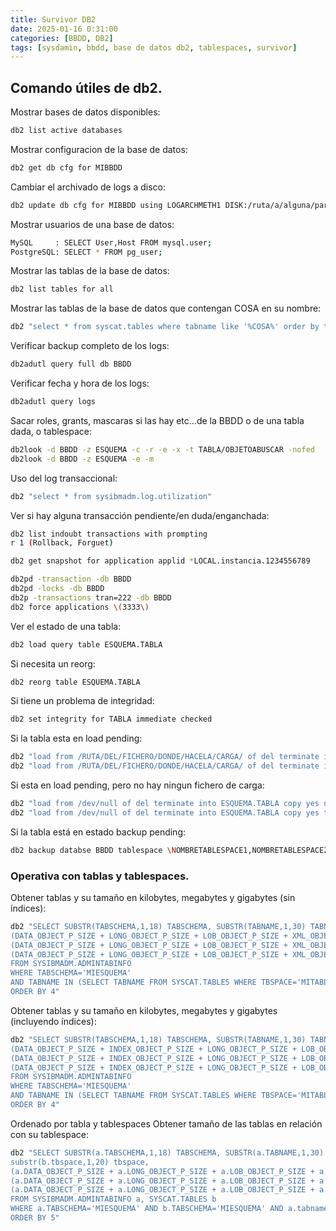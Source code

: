 ```yaml
---
title: Survivor DB2
date: 2025-01-16 0:31:00
categories: [BBDD, DB2]
tags: [sysdamin, bbdd, base de datos db2, tablespaces, survivor]
---
```


## Comando útiles de db2.

Mostrar bases de datos disponibles:
```bash
db2 list active databases
```
Mostrar configuracion de la base de datos:
```bash
db2 get db cfg for MIBBDD
```
Cambiar el archivado de logs a disco:
```bash
db2 update db cfg for MIBBDD using LOGARCHMETH1 DISK:/ruta/a/alguna/parte
```
Mostrar usuarios de una base de datos:
```bash
MySQL     : SELECT User,Host FROM mysql.user;
PostgreSQL: SELECT * FROM pg_user;
```
Mostrar las tablas de la base de datos:
```bash
db2 list tables for all
```
Mostrar las tablas de la base de datos que contengan COSA en su nombre:
```bash
db2 "select * from syscat.tables where tabname like '%COSA%' order by tabname 
```
Verificar backup completo de los logs:
```bash
db2adutl query full db BBDD
```
Verificar fecha y hora de los logs:
```bash
db2adutl query logs
```
Sacar  roles, grants, mascaras si las hay etc...de la BBDD o de una tabla dada, o tablespace:
```bash
db2look -d BBDD -z ESQUEMA -c -r -e -x -t TABLA/OBJETOABUSCAR -nofed
db2look -d BBDD -z ESQUEMA -e -m 
```
Uso del log transaccional:
```bash
db2 "select * from sysibmadm.log.utilization"
```
Ver si hay alguna transacción pendiente/en duda/enganchada:
```bash
db2 list indoubt transactions with prompting 
r 1 (Rollback, Forguet)

db2 get snapshot for application applid *LOCAL.instancia.1234556789

db2pd -transaction -db BBDD
db2pd -locks -db BBDD
db2p -transactions tran=222 -db BBDD
db2 force applications \(3333\)
```
Ver el estado de una tabla:
```bash
db2 load query table ESQUEMA.TABLA
```
Si necesita un reorg:
```bash
db2 reorg table ESQUEMA.TABLA
```
Si tiene un problema de integridad:
```bash
db2 set integrity for TABLA immediate checked
```
Si la tabla esta en load pending:
```bash
db2 "load from /RUTA/DEL/FICHERO/DONDE/HACELA/CARGA/ of del terminate into ESQUEMA.TABLA copy yes use SISTEMAARCHIVADO"
db2 "load from /RUTA/DEL/FICHERO/DONDE/HACELA/CARGA/ of del terminate into ESQUEMA.TABLA copy yes to /dev/null" <-- Si nos da igual que no se guarde en el log
```
Si esta en load pending, pero no hay ningun fichero de carga:
```bash
db2 "load from /dev/null of del terminate into ESQUEMA.TABLA copy yes use SISTEMAARCHIVADO"
db2 "load from /dev/null of del terminate into ESQUEMA.TABLA copy yes to /dev/null" <-- Si nos da igual que no se guarde en el log
```
Si la tabla está en estado backup pending:
```bash
db2 backup databse BBDD tablespace \NOMBRETABLESPACE1,NOMBRETABLESPACE2\ online use SISTEMAARCHIVADO
```

### Operativa con tablas y tablespaces.
Obtener tablas y su tamaño en kilobytes, megabytes y gigabytes (sin índices):
```bash
db2 "SELECT SUBSTR(TABSCHEMA,1,18) TABSCHEMA, SUBSTR(TABNAME,1,30) TABNAME, 
(DATA_OBJECT_P_SIZE + LONG_OBJECT_P_SIZE + LOB_OBJECT_P_SIZE + XML_OBJECT_P_SIZE) AS TOTAL_SIZE_IN_KB,
(DATA_OBJECT_P_SIZE + LONG_OBJECT_P_SIZE + LOB_OBJECT_P_SIZE + XML_OBJECT_P_SIZE)/1024 AS TOTAL_SIZE_IN_MB, 
(DATA_OBJECT_P_SIZE + LONG_OBJECT_P_SIZE + LOB_OBJECT_P_SIZE + XML_OBJECT_P_SIZE) / (1024*1024) AS TOTAL_SIZE_IN_GB 
FROM SYSIBMADM.ADMINTABINFO 
WHERE TABSCHEMA='MIESQUEMA' 
AND TABNAME IN (SELECT TABNAME FROM SYSCAT.TABLES WHERE TBSPACE='MITABLESPACE') 
ORDER BY 4"
```
Obtener tablas y su tamaño en kilobytes, megabytes y gigabytes (incluyendo índices):
```bash
db2 "SELECT SUBSTR(TABSCHEMA,1,18) TABSCHEMA, SUBSTR(TABNAME,1,30) TABNAME, 
(DATA_OBJECT_P_SIZE + INDEX_OBJECT_P_SIZE + LONG_OBJECT_P_SIZE + LOB_OBJECT_P_SIZE + XML_OBJECT_P_SIZE) AS TOTAL_SIZE_IN_KB,
(DATA_OBJECT_P_SIZE + INDEX_OBJECT_P_SIZE + LONG_OBJECT_P_SIZE + LOB_OBJECT_P_SIZE + XML_OBJECT_P_SIZE)/1024 AS TOTAL_SIZE_IN_MB, 
(DATA_OBJECT_P_SIZE + INDEX_OBJECT_P_SIZE + LONG_OBJECT_P_SIZE + LOB_OBJECT_P_SIZE + XML_OBJECT_P_SIZE) / (1024*1024) AS TOTAL_SIZE_IN_GB 
FROM SYSIBMADM.ADMINTABINFO 
WHERE TABSCHEMA='MIESQUEMA' 
AND TABNAME IN (SELECT TABNAME FROM SYSCAT.TABLES WHERE TBSPACE='MITABLESPACE') 
ORDER BY 4"
```
Ordenado por tabla y tablespaces
Obtener tamaño de las tablas en relación con su tablespace:
```bash
db2 "SELECT SUBSTR(a.TABSCHEMA,1,18) TABSCHEMA, SUBSTR(a.TABNAME,1,30) TABNAME, 
substr(b.tbspace,1,20) tbspace, 
(a.DATA_OBJECT_P_SIZE + a.LONG_OBJECT_P_SIZE + a.LOB_OBJECT_P_SIZE + a.XML_OBJECT_P_SIZE) AS TOTAL_SIZE_IN_KB,
(a.DATA_OBJECT_P_SIZE + a.LONG_OBJECT_P_SIZE + a.LOB_OBJECT_P_SIZE + a.XML_OBJECT_P_SIZE)/1024 AS TOTAL_SIZE_IN_MB, 
(a.DATA_OBJECT_P_SIZE + a.LONG_OBJECT_P_SIZE + a.LOB_OBJECT_P_SIZE + a.XML_OBJECT_P_SIZE) / (1024*1024) AS TOTAL_SIZE_IN_GB 
FROM SYSIBMADM.ADMINTABINFO a, SYSCAT.TABLES b 
WHERE a.TABSCHEMA='MIESQUEMA' AND b.TABSCHEMA='MIESQUEMA' AND a.tabname=b.tabname 
ORDER BY 5"

```
